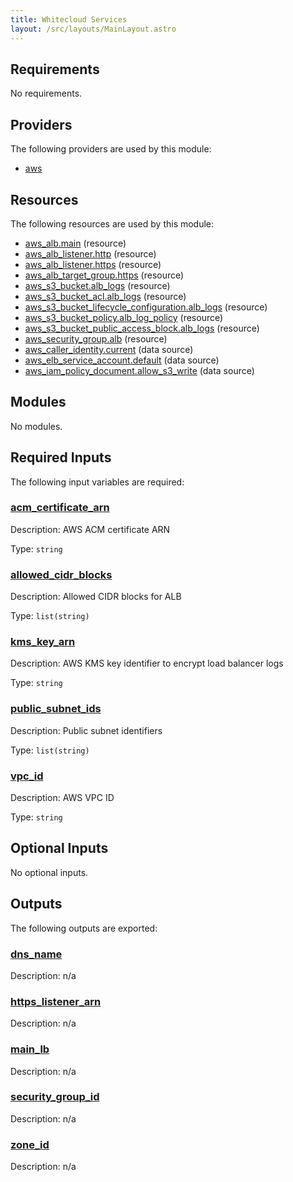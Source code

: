 ```yaml
---
title: Whitecloud Services
layout: /src/layouts/MainLayout.astro
---
```




## Requirements

No requirements.

## Providers

The following providers are used by this module:

- <a name="provider_aws"></a> [aws](#provider\_aws)

## Resources

The following resources are used by this module:

- [aws_alb.main](https://registry.terraform.io/providers/hashicorp/aws/latest/docs/resources/alb) (resource)
- [aws_alb_listener.http](https://registry.terraform.io/providers/hashicorp/aws/latest/docs/resources/alb_listener) (resource)
- [aws_alb_listener.https](https://registry.terraform.io/providers/hashicorp/aws/latest/docs/resources/alb_listener) (resource)
- [aws_alb_target_group.https](https://registry.terraform.io/providers/hashicorp/aws/latest/docs/resources/alb_target_group) (resource)
- [aws_s3_bucket.alb_logs](https://registry.terraform.io/providers/hashicorp/aws/latest/docs/resources/s3_bucket) (resource)
- [aws_s3_bucket_acl.alb_logs](https://registry.terraform.io/providers/hashicorp/aws/latest/docs/resources/s3_bucket_acl) (resource)
- [aws_s3_bucket_lifecycle_configuration.alb_logs](https://registry.terraform.io/providers/hashicorp/aws/latest/docs/resources/s3_bucket_lifecycle_configuration) (resource)
- [aws_s3_bucket_policy.alb_log_policy](https://registry.terraform.io/providers/hashicorp/aws/latest/docs/resources/s3_bucket_policy) (resource)
- [aws_s3_bucket_public_access_block.alb_logs](https://registry.terraform.io/providers/hashicorp/aws/latest/docs/resources/s3_bucket_public_access_block) (resource)
- [aws_security_group.alb](https://registry.terraform.io/providers/hashicorp/aws/latest/docs/resources/security_group) (resource)
- [aws_caller_identity.current](https://registry.terraform.io/providers/hashicorp/aws/latest/docs/data-sources/caller_identity) (data source)
- [aws_elb_service_account.default](https://registry.terraform.io/providers/hashicorp/aws/latest/docs/data-sources/elb_service_account) (data source)
- [aws_iam_policy_document.allow_s3_write](https://registry.terraform.io/providers/hashicorp/aws/latest/docs/data-sources/iam_policy_document) (data source)

## Modules

No modules.

## Required Inputs

The following input variables are required:

### <a name="input_acm_certificate_arn"></a> [acm\_certificate\_arn](#input\_acm\_certificate\_arn)

Description: AWS ACM certificate ARN

Type: `string`

### <a name="input_allowed_cidr_blocks"></a> [allowed\_cidr\_blocks](#input\_allowed\_cidr\_blocks)

Description: Allowed CIDR blocks for ALB

Type: `list(string)`

### <a name="input_kms_key_arn"></a> [kms\_key\_arn](#input\_kms\_key\_arn)

Description: AWS KMS key identifier to encrypt load balancer logs

Type: `string`

### <a name="input_public_subnet_ids"></a> [public\_subnet\_ids](#input\_public\_subnet\_ids)

Description: Public subnet identifiers

Type: `list(string)`

### <a name="input_vpc_id"></a> [vpc\_id](#input\_vpc\_id)

Description: AWS VPC ID

Type: `string`

## Optional Inputs

No optional inputs.

## Outputs

The following outputs are exported:

### <a name="output_dns_name"></a> [dns\_name](#output\_dns\_name)

Description: n/a

### <a name="output_https_listener_arn"></a> [https\_listener\_arn](#output\_https\_listener\_arn)

Description: n/a

### <a name="output_main_lb"></a> [main\_lb](#output\_main\_lb)

Description: n/a

### <a name="output_security_group_id"></a> [security\_group\_id](#output\_security\_group\_id)

Description: n/a

### <a name="output_zone_id"></a> [zone\_id](#output\_zone\_id)

Description: n/a


